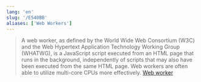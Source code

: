 ```yaml
---
lang: 'en'
slug: '/E540BB'
aliases: ['Web Workers']
---
```


> A web worker, as defined by the World Wide Web Consortium (W3C) and the Web Hypertext Application Technology Working Group (WHATWG), is a JavaScript script executed from an HTML page that runs in the background, independently of scripts that may also have been executed from the same HTML page. Web workers are often able to utilize multi-core CPUs more effectively. [Web worker](https://en.wikipedia.org/wiki/Web_worker)
